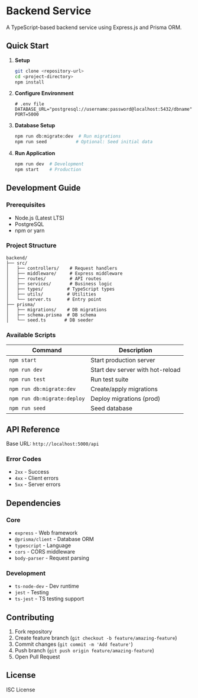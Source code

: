 # Backend Service

A TypeScript-based backend service using Express.js and Prisma ORM.

## Quick Start

1. **Setup**
   ```bash
   git clone <repository-url>
   cd <project-directory>
   npm install
   ```

2. **Configure Environment**
   ```plaintext
   # .env file
   DATABASE_URL="postgresql://username:password@localhost:5432/dbname"
   PORT=5000
   ```

3. **Database Setup**
   ```bash
   npm run db:migrate:dev  # Run migrations
   npm run seed           # Optional: Seed initial data
   ```

4. **Run Application**
   ```bash
   npm run dev  # Development
   npm start    # Production
   ```

## Development Guide

### Prerequisites
- Node.js (Latest LTS)
- PostgreSQL
- npm or yarn

### Project Structure
```
backend/
├── src/
│   ├── controllers/    # Request handlers
│   ├── middleware/     # Express middleware
│   ├── routes/         # API routes
│   ├── services/       # Business logic
│   ├── types/         # TypeScript types
│   ├── utils/         # Utilities
│   └── server.ts      # Entry point
├── prisma/
│   ├── migrations/    # DB migrations
│   ├── schema.prisma  # DB schema
│   └── seed.ts       # DB seeder
```

### Available Scripts
| Command | Description |
|---------|-------------|
| `npm start` | Start production server |
| `npm run dev` | Start dev server with hot-reload |
| `npm run test` | Run test suite |
| `npm run db:migrate:dev` | Create/apply migrations |
| `npm run db:migrate:deploy` | Deploy migrations (prod) |
| `npm run seed` | Seed database |

## API Reference

Base URL: `http://localhost:5000/api`

### Error Codes
- `2xx` - Success
- `4xx` - Client errors
- `5xx` - Server errors

## Dependencies

### Core
- `express` - Web framework
- `@prisma/client` - Database ORM
- `typescript` - Language
- `cors` - CORS middleware
- `body-parser` - Request parsing

### Development
- `ts-node-dev` - Dev runtime
- `jest` - Testing
- `ts-jest` - TS testing support

## Contributing

1. Fork repository
2. Create feature branch (`git checkout -b feature/amazing-feature`)
3. Commit changes (`git commit -m 'Add feature'`)
4. Push branch (`git push origin feature/amazing-feature`)
5. Open Pull Request

## License
ISC License